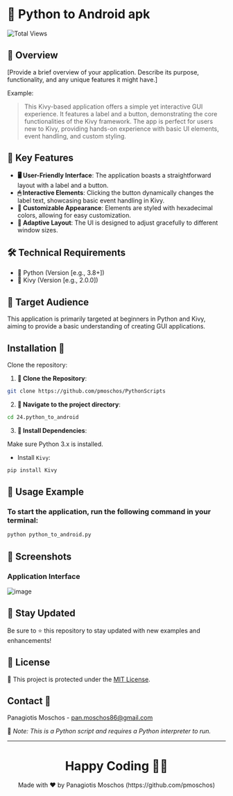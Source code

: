 # 📱 Python to Android apk

![Total Views](https://views.whatilearened.today/views/github/pmoschos/pmoschos.svg)

## 🌟 Overview

[Provide a brief overview of your application. Describe its purpose, functionality, and any unique features it might have.]

Example:
> This Kivy-based application offers a simple yet interactive GUI experience. It features a label and a button, demonstrating the core functionalities of the Kivy framework. The app is perfect for users new to Kivy, providing hands-on experience with basic UI elements, event handling, and custom styling.

## 🔑 Key Features

- **🖥 User-Friendly Interface**: The application boasts a straightforward layout with a label and a button.
- **🖱 Interactive Elements**: Clicking the button dynamically changes the label text, showcasing basic event handling in Kivy.
- **🎨 Customizable Appearance**: Elements are styled with hexadecimal colors, allowing for easy customization.
- **📐 Adaptive Layout**: The UI is designed to adjust gracefully to different window sizes.

## 🛠 Technical Requirements

- 🐍 Python (Version [e.g., 3.8+])
- 🎨 Kivy (Version [e.g., 2.0.0])

## 👥 Target Audience

This application is primarily targeted at beginners in Python and Kivy, aiming to provide a basic understanding of creating GUI applications.


## Installation 💾
Clone the repository:

1. **🔗 Clone the Repository**:
```bash
git clone https://github.com/pmoschos/PythonScripts
```

2. **📁 Navigate to the project directory**:
```bash
cd 24.python_to_android
```

3. **🔧 Install Dependencies**:

Make sure Python 3.x is installed.

- Install `Kivy`:
```bash
pip install Kivy
```

## 📌 Usage Example

### To start the application, run the following command in your terminal:

```bash
python python_to_android.py
```

## 📸 Screenshots

### Application Interface

![image](https://github.com/pmoschos/pmoschos/assets/133533759/6e72797d-7b14-4109-b6cd-f92404cf64ed)

## 📢 Stay Updated

Be sure to ⭐ this repository to stay updated with new examples and enhancements!

## 📄 License
🔐 This project is protected under the [MIT License](https://mit-license.org/).


## Contact 📧
Panagiotis Moschos - pan.moschos86@gmail.com

🔗 *Note: This is a Python script and requires a Python interpreter to run.*

---
<h1 align=center>Happy Coding 👨‍💻 </h1>

<p align="center">
  Made with ❤️ by Panagiotis Moschos (https://github.com/pmoschos)
</p>
